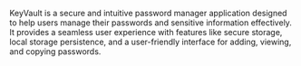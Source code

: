 
KeyVault is a secure and intuitive password manager application designed to help users manage their passwords and sensitive information effectively. It provides a seamless user experience with features like secure storage, local storage persistence, and a user-friendly interface for adding, viewing, and copying passwords.
